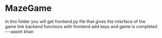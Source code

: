 # MazeGame
In this folder you will get frontend.py file that gives the interface of the game
link backend functions with frontend 
add keys and game is completed
---aasim khan
